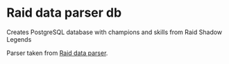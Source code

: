 # Raid data parser db

Creates PostgreSQL database with champions and skills from Raid Shadow Legends

Parser taken from [Raid data parser](https://github.com/vnoctem/raid-data-parser "Raid data parser").
